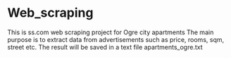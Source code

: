 # Web_scraping

This is ss.com web scraping project for Ogre city apartments
The main purpose is to extract data from advertisements such as price, rooms, sqm, street etc.
The result will be saved in a text file apartments_ogre.txt
